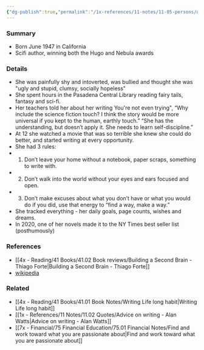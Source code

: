 ```yaml
---
{"dg-publish":true,"permalink":"/1x-references/11-notes/11-05-persons/octavia-estelle-butler/","title":"Octavia Estelle Butler"}
---
```



### Summary
- Born June 1947 in California
- Scifi author, winning both the Hugo and Nebula awards

### Details
- She was painfully shy and intoverted, was bullied and thought she was "ugly and stupid, clumsy, socially hopeless"
- She spent hours in the Pasadena Central Library reading fairy tails, fantasy and sci-fi.
- Her teachers told her about her writing You're not even trying", “Why include the science fiction touch? I think the story would be more universal if you kept to the human, earthly touch.”  “She has the understanding, but doesn’t apply it. She needs to learn self-discipline.”
- At 12 she watched a movie that was so terrible she knew she could do better, and started writing at every opportunity.
- She had 3 rules:
- 1. Don’t leave your home without a notebook, paper scraps, something to write with.
- 2. Don’t walk into the world without your eyes and ears focused and open. 
- 3. Don’t make excuses about what you don’t have or what you would do if you did, use that energy to “find a way, make a way.”
- She tracked everything - her daily goals, page counts, wishes and dreams.
- In 2020, one of her novels made it to the NY Times best seller list (posthumously)


### References
- [[4x - Reading/41 Books/41.02 Book reviews/Building a Second Brain - Thiago Forte\|Building a Second Brain - Thiago Forte]]
- [wikipedia](https://en.wikipedia.org/wiki/Octavia_E._Butler)

### Related
- [[4x - Reading/41 Books/41.01 Book Notes/Writing Life long habit\|Writing Life long habit]]
- [[1x - References/11 Notes/11.02 Quotes/Advice on writing - Alan Watts\|Advice on writing - Alan Watts]]
- [[7x - Financial/75 Financial Education/75.01 Financial Notes/Find and work toward what you are passionate about\|Find and work toward what you are passionate about]]